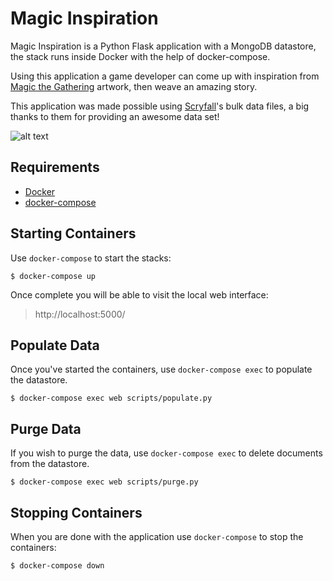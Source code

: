 # **Magic Inspiration**

Magic Inspiration is a Python Flask application with a MongoDB datastore, the stack runs inside Docker with the help of docker-compose.

Using this application a game developer can come up with inspiration from [Magic the Gathering](https://magic.wizards.com) artwork, then weave an amazing story.

This application was made possible using [Scryfall](https://scryfall.com)'s bulk data files, a big thanks to them for providing an awesome data set!

![alt text](https://imgur.com/ax2LlsT.png")

## Requirements

 * [Docker](https://www.docker.com/)
 * [docker-compose](https://docs.docker.com/compose/)

## Starting Containers

Use `docker-compose` to start the stacks:

```
$ docker-compose up
```

Once complete you will be able to visit the local web interface:

 > http://localhost:5000/

## Populate Data

Once you've started the containers, use `docker-compose exec` to populate the datastore.

```
$ docker-compose exec web scripts/populate.py
```

## Purge Data

If you wish to purge the data, use `docker-compose exec` to delete documents from the datastore.
```
$ docker-compose exec web scripts/purge.py
```

## Stopping Containers

When you are done with the application use `docker-compose` to stop the containers:

```
$ docker-compose down
```
